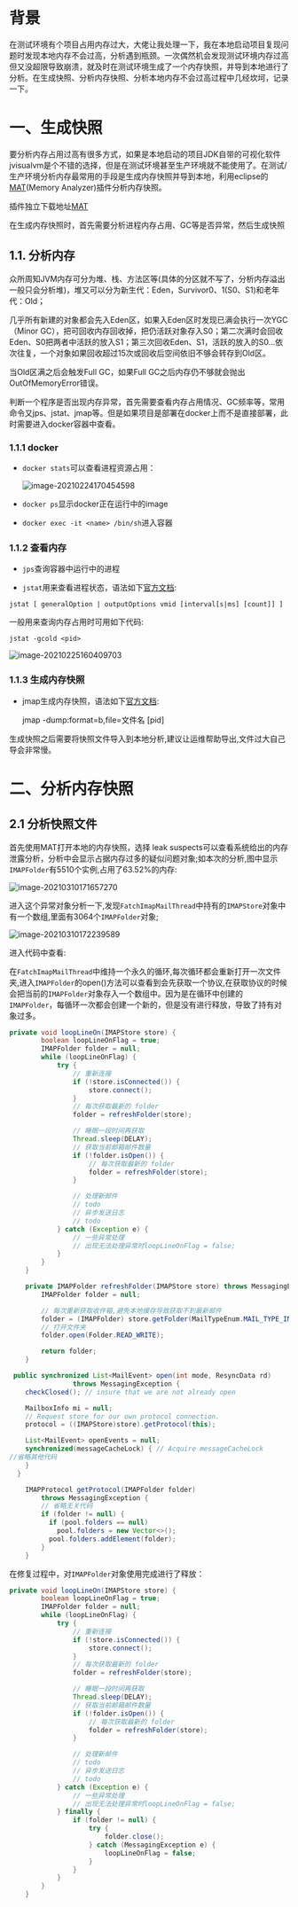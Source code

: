 # 背景

在测试环境有个项目占用内存过大，大佬让我处理一下，我在本地启动项目复现问题时发现本地内存不会过高，分析遇到瓶颈。一次偶然机会发现测试环境内存过高但又没超限导致崩溃，就及时在测试环境生成了一个内存快照，并导到本地进行了分析。在生成快照、分析内存快照、分析本地内存不会过高过程中几经坎坷，记录一下。

# 一、生成快照

要分析内存占用过高有很多方式，如果是本地启动的项目JDK自带的可视化软件jvisualvm是个不错的选择，但是在测试环境甚至生产环境就不能使用了。在测试/生产环境分析内存最常用的手段是生成内存快照并导到本地，利用eclipse的[MAT](https://www.eclipse.org/mat/downloads.php)(Memory Analyzer)插件分析内存快照。

插件独立下载地址[MAT](https://www.eclipse.org/mat/downloads.php)

在生成内存快照时，首先需要分析进程内存占用、GC等是否异常，然后生成快照

## 1.1. 分析内存

众所周知JVM内存可分为堆、栈、方法区等(具体的分区就不写了，分析内存溢出一般只会分析堆)，堆又可以分为新生代：Eden，Survivor0、1(S0、S1)和老年代：Old；

几乎所有新建的对象都会先入Eden区，如果入Eden区时发现已满会执行一次YGC（Minor GC），把可回收内存回收掉，把仍活跃对象存入S0；第二次满时会回收Eden、S0把两者中活跃的放入S1；第三次回收Eden、S1，活跃的放入的S0…依次往复，一个对象如果回收超过15次或回收后空间依旧不够会转存到Old区。

当Old区满之后会触发Full GC，如果Full GC之后内存仍不够就会抛出OutOfMemoryError错误。

判断一个程序是否出现内存异常，首先需要查看内存占用情况、GC频率等，常用命令又jps、jstat、jmap等。但是如果项目是部署在docker上而不是直接部署，此时需要进入docker容器中查看。

### 1.1.1 docker

- `docker stats`可以查看进程资源占用：

  ![image-20210224170454598](https://raw.githubusercontent.com/ying010/pic-repo/master/img/20220407194133.png)

- `docker ps`显示docker正在运行中的image

- `docker exec -it <name> /bin/sh`进入容器

### 1.1.2 查看内存

- `jps`查询容器中运行中的进程

- `jstat`用来查看进程状态，语法如下[官方文档](https://docs.oracle.com/javase/8/docs/technotes/tools/unix/jstat.html):

`jstat [ generalOption | outputOptions vmid [interval[s|ms] [count]] ]`

一般用来查询内存占用时可用如下代码:

`jstat -gcold <pid>`

![image-20210225160409703](https://raw.githubusercontent.com/ying010/pic-repo/master/img/20220407194008.png)

### 1.1.3 生成内存快照

- jmap生成内存快照，语法如下[官方文档](https://docs.oracle.com/javase/8/docs/technotes/tools/unix/jmap.html):
  
  jmap -dump:format=b,file=文件名 [pid]

生成快照之后需要将快照文件导入到本地分析,建议让运维帮助导出,文件过大自己导会非常慢。

# 二、分析内存快照

## 2.1 分析快照文件

首先使用MAT打开本地的内存快照，选择 leak suspects可以查看系统给出的内存泄露分析，分析中会显示占据内存过多的疑似问题对象;如本次的分析,图中显示`IMAPFolder`有5510个实例,占用了63.52%的内存:

![image-20210310171657270](https://raw.githubusercontent.com/ying010/pic-repo/master/img/20220407194158.png)

进入这个异常对象分析一下,发现`FatchImapMailThread`中持有的`IMAPStore`对象中有一个数组,里面有3064个`IMAPFolder`对象;

![image-20210310172239589](https://raw.githubusercontent.com/ying010/pic-repo/master/img/20220407194207.png)

进入代码中查看:

在`FatchImapMailThread`中维持一个永久的循环,每次循环都会重新打开一次文件夹,进入`IMAPFolder`的open()方法可以查看到会先获取一个协议,在获取协议的时候会把当前的`IMAPFolder`对象存入一个数组中。因为是在循环中创建的`IMAPFolder`，每循环一次都会创建一个新的，但是没有进行释放，导致了持有对象过多。

```java
private void loopLineOn(IMAPStore store) {
        boolean loopLineOnFlag = true;
        IMAPFolder folder = null;
        while (loopLineOnFlag) {
            try {
                // 重新连接
                if (!store.isConnected()) {
                    store.connect();
                }
                // 每次获取最新的 folder
                folder = refreshFolder(store);

                // 睡眠一段时间再获取
                Thread.sleep(DELAY);
                // 获取当前邮箱邮件数量
                if (!folder.isOpen()) {
                    // 每次获取最新的 folder
                    folder = refreshFolder(store);
                }

                // 处理新邮件
                // todo
                // 异步发送日志
                // todo
            } catch (Exception e) {
                // 一些异常处理
                // 出现无法处理异常时loopLineOnFlag = false;
            }
        }
    }
```

```java
    private IMAPFolder refreshFolder(IMAPStore store) throws MessagingException {
        IMAPFolder folder = null;

        // 每次重新获取收件箱,避免本地缓存导致获取不到最新邮件
        folder = (IMAPFolder) store.getFolder(MailTypeEnum.MAIL_TYPE_INBOX.getMsg());
        // 打开文件夹
        folder.open(Folder.READ_WRITE);

        return folder;
    }
```

```java
 public synchronized List<MailEvent> open(int mode, ResyncData rd)
                throws MessagingException {
    checkClosed(); // insure that we are not already open

    MailboxInfo mi = null;
    // Request store for our own protocol connection.
    protocol = ((IMAPStore)store).getProtocol(this);

    List<MailEvent> openEvents = null;
    synchronized(messageCacheLock) { // Acquire messageCacheLock
//省略其他代码
    }
  }
```

```java
    IMAPProtocol getProtocol(IMAPFolder folder) 
        throws MessagingException {
        // 省略无关代码
        if (folder != null) {
          if (pool.folders == null)
            pool.folders = new Vector<>();
          pool.folders.addElement(folder);
        }
    }
```

在修复过程中，对`IMAPFolder`对象使用完成进行了释放：

```java
private void loopLineOn(IMAPStore store) {
        boolean loopLineOnFlag = true;
        IMAPFolder folder = null;
        while (loopLineOnFlag) {
            try {
                // 重新连接
                if (!store.isConnected()) {
                    store.connect();
                }
                // 每次获取最新的 folder
                folder = refreshFolder(store);

                // 睡眠一段时间再获取
                Thread.sleep(DELAY);
                // 获取当前邮箱邮件数量
                if (!folder.isOpen()) {
                    // 每次获取最新的 folder
                    folder = refreshFolder(store);
                }

                // 处理新邮件
                // todo
                // 异步发送日志
                // todo
            } catch (Exception e) {
                // 一些异常处理
                // 出现无法处理异常时loopLineOnFlag = false;
            } finally {
                if (folder != null) {
                    try {
                        folder.close();
                    } catch (MessagingException e) {
                        loopLineOnFlag = false;
                    }
                }
            }
        }
    }
```
